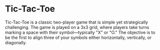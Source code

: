 # Tic-Tac-Toe
Tic-Tac-Toe is a classic two-player game that is simple yet strategically challenging. The game is played on a 3x3 grid, where players take turns marking a space with their symbol—typically "X" or "O." The objective is to be the first to align three of your symbols either horizontally, vertically, or diagonally.
